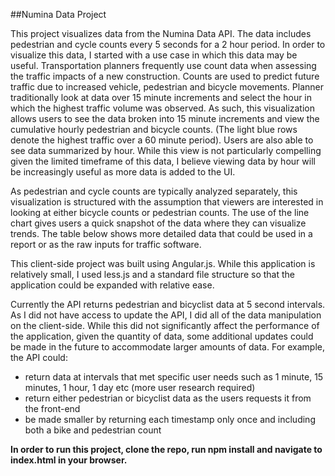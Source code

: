 ##Numina Data Project

This project visualizes data from the Numina Data API.  The data includes pedestrian and cycle counts every 5 seconds for a 2 hour period.  In order to visualize this data, I started with a use case in which this data may be useful.  Transportation planners frequently use count data when assessing the traffic impacts of a new construction.  Counts are used to predict future traffic due to increased vehicle, pedestrian and bicycle movements.  Planner traditionally look at data over 15 minute increments and select the hour in which the highest traffic volume was observed.  As such, this visualization allows users to see the data broken into 15 minute increments and view the cumulative hourly pedestrian and bicycle counts. (The light blue rows denote the highest traffic over a 60 minute period).  Users are also able to see data summarized by hour.  While this view is not particularly compelling given the limited timeframe of this data, I believe viewing data by hour will be increasingly useful as more data is added to the UI.

As pedestrian and cycle counts are typically analyzed separately, this visualization is structured with the assumption that viewers are interested in looking at either bicycle counts or pedestrian counts. The use of the line chart gives users a quick snapshot of the data where they can visualize trends.  The table below shows more detailed data that could be used in a report or as the raw inputs for traffic software.

This client-side project was built using Angular.js.  While this application is relatively small, I used less.js and a standard file structure so that the application could be expanded with relative ease.

Currently the API returns pedestrian and bicyclist data at 5 second intervals.  As I did not have access to update the API, I did all of the data manipulation on the client-side.  While this did not significantly affect the performance of the application, given the quantity of data, some additional updates could be made in the future to accommodate larger amounts of data.  For example, the API could:
 - return data at intervals that met specific user needs such as 1 minute, 15 minutes, 1 hour, 1 day etc (more user research required)
 - return either pedestrian or bicyclist data as the users requests it from the front-end
 - be made smaller by returning each timestamp only once and including both a bike and pedestrian count

**In order to run this project, clone the repo, run npm install and navigate to index.html in your browser.**

